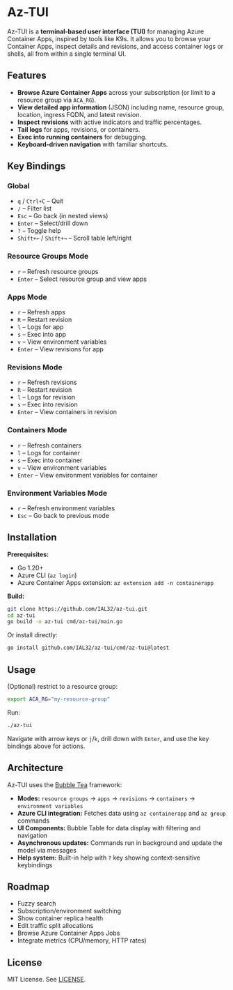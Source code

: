 # Az-TUI

Az-TUI is a **terminal-based user interface (TUI)** for managing Azure Container Apps, inspired by tools like K9s. It allows you to browse your Container Apps, inspect details and revisions, and access container logs or shells, all from within a single terminal UI.

## Features

- **Browse Azure Container Apps** across your subscription (or limit to a resource group via `ACA_RG`).
- **View detailed app information** (JSON) including name, resource group, location, ingress FQDN, and latest revision.
- **Inspect revisions** with active indicators and traffic percentages.
- **Tail logs** for apps, revisions, or containers.
- **Exec into running containers** for debugging.
- **Keyboard-driven navigation** with familiar shortcuts.

## Key Bindings

### Global

- `q` / `Ctrl+C` – Quit
- `/` – Filter list
- `Esc` – Go back (in nested views)
- `Enter` – Select/drill down
- `?` – Toggle help
- `Shift+←` / `Shift+→` – Scroll table left/right

### Resource Groups Mode

- `r` – Refresh resource groups
- `Enter` – Select resource group and view apps

### Apps Mode

- `r` – Refresh apps
- `R` – Restart revision
- `l` – Logs for app
- `s` – Exec into app
- `v` – View environment variables
- `Enter` – View revisions for app

### Revisions Mode

- `r` – Refresh revisions
- `R` – Restart revision
- `l` – Logs for revision
- `s` – Exec into revision
- `Enter` – View containers in revision

### Containers Mode

- `r` – Refresh containers
- `l` – Logs for container
- `s` – Exec into container
- `v` – View environment variables
- `Enter` – View environment variables for container

### Environment Variables Mode

- `r` – Refresh environment variables
- `Esc` – Go back to previous mode

## Installation

**Prerequisites:**

- Go 1.20+
- Azure CLI (`az login`)
- Azure Container Apps extension: `az extension add -n containerapp`

**Build:**

```bash
git clone https://github.com/IAL32/az-tui.git
cd az-tui
go build -o az-tui cmd/az-tui/main.go
```

Or install directly:

```bash
go install github.com/IAL32/az-tui/cmd/az-tui@latest
```

## Usage

(Optional) restrict to a resource group:

```bash
export ACA_RG="my-resource-group"
```

Run:

```bash
./az-tui
```

Navigate with arrow keys or `j`/`k`, drill down with `Enter`, and use the key bindings above for actions.

## Architecture

Az-TUI uses the [Bubble Tea](https://github.com/charmbracelet/bubbletea) framework:

- **Modes:** `resource groups` → `apps` → `revisions` → `containers` → `environment variables`
- **Azure CLI integration:** Fetches data using `az containerapp` and `az group` commands
- **UI Components:** Bubble Table for data display with filtering and navigation
- **Asynchronous updates:** Commands run in background and update the model via messages
- **Help system:** Built-in help with `?` key showing context-sensitive keybindings

## Roadmap

- Fuzzy search
- Subscription/environment switching
- Show container replica health
- Edit traffic split allocations
- Browse Azure Container Apps Jobs
- Integrate metrics (CPU/memory, HTTP rates)

## License

MIT License. See [LICENSE](./LICENSE).
